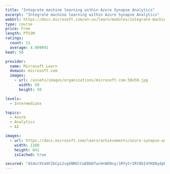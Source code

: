 ```yaml
---
title: "Integrate machine learning within Azure Synapse Analytics"
excerpt: "Integrate machine learning within Azure Synapse Analytics"
webUrl: https://docs.microsoft.com/en-us/learn/modules/integrate-machine-learning-azure-synapse-analytics/
type: course
price: Free
length: PT53M
ratings:
  count: 11
  average: 4.909091
heat: 50

provider:
  name: Microsoft Learn
  domain: microsoft.com
  images:
    - url: /assets/images/organizations/microsoft.com-50x50.jpg
      width: 50
      height: 50

levels:
  - Intermediate

topics:
  - Azure
  - Analytics
  - AI

images:
  - url: https://docs.microsoft.com/learn/achievements/azure-synapse-analytics-integrate-machine-learning-social.png
    width: 1280
    height: 641
    isCached: true

secured: "4S4orXVa6F2bCpi2vgXNMGlCwEBkD7wcH+WO9ny/1RYytrIRY8bI4YK80ydpN4L7ab6APe5UrjrEaaI/ef/WgKYouN5WdXD3IX1dYPQlA9MhZDPnIbKzQrMjcvFt2R4CHqr1/3hfyCJn6CxVYPeJpip8a6hc4BlgKsM0CvTsD8oAxVk+vK2nOaCcTq8fGc4cs0muqP30y04ULS+RJfjENBgtR1T8qcvIbVP+b6LktkhIdsuA2RRIxY/CGPWMyP+NZB4Rpb6X/6XP7vsVS6byG841vSlRhqN4EfWJR8u3OPpta+QxjrCq01qgNXNjAX6WfOLs5YVeFvjI02Mx6hnxI9EjTT+Db8UNSJcljMDf2ZZZVLiQ4Sj3yvr85j6jXCHWLH2dZKxi4jGllEL/BzWPOZCYMQP8DxUN8v45RRFbFgk=;vM42RZ4ogIsu+bFqalLCaQ=="
---
```


